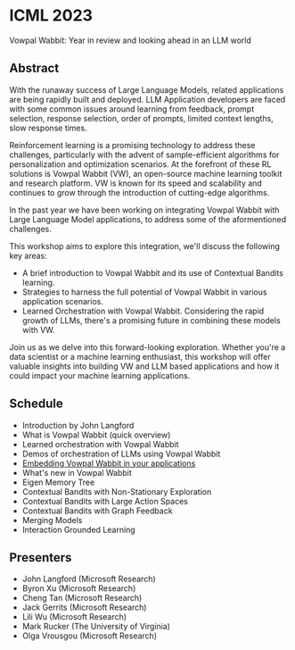 
# ICML 2023
Vowpal Wabbit: Year in review and looking ahead in an LLM world

## Abstract

With the runaway success of Large Language Models, related applications are being rapidly built and deployed. LLM Application developers are faced with some common issues around learning from feedback, prompt selection, response selection, order of prompts, limited context lengths, slow response times.

Reinforcement learning is a promising technology to address these challenges, particularly with the advent of sample-efficient algorithms for personalization and optimization scenarios. At the forefront of these RL solutions is Vowpal Wabbit (VW), an open-source machine learning toolkit and research platform. VW is known for its speed and scalability and continues to grow through the introduction of cutting-edge algorithms.

In the past year we have been working on integrating Vowpal Wabbit with Large Language Model applications, to address some of the aformentioned challenges.

This workshop aims to explore this integration, we'll discuss the following key areas:

- A brief introduction to Vowpal Wabbit and its use of Contextual Bandits learning.
- Strategies to harness the full potential of Vowpal Wabbit in various application scenarios.
- Learned Orchestration with Vowpal Wabbit. Considering the rapid growth of LLMs, there's a promising future in combining these models with VW.

Join us as we delve into this forward-looking exploration. Whether you're a data scientist or a machine learning enthusiast, this workshop will offer valuable insights into building VW and LLM based applications and how it could impact your machine learning applications.

## Schedule

- Introduction by John Langford
- What is Vowpal Wabbit (quick overview)
- Learned orchestration with Vowpal Wabbit
 - Demos of orchestration of LLMs using Vowpal Wabbit
- [Embedding Vowpal Wabbit in your applications](https://vowpalwabbit.org/workshop/ICML2023/embeddingvw/)
- What's new in Vowpal Wabbit
 - Eigen Memory Tree
 - Contextual Bandits with Non-Stationary Exploration
 - Contextual Bandits with Large Action Spaces
 - Contextual Bandits with Graph Feedback
 - Merging Models
 - Interaction Grounded Learning

## Presenters
- John Langford (Microsoft Research)
- Byron Xu (Microsoft Research)
- Cheng Tan (Microsoft Research)
- Jack Gerrits (Microsoft Research)
- Lili Wu (Microsoft Research)
- Mark Rucker (The University of Virginia)
- Olga Vrousgou (Microsoft Research)

